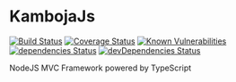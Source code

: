 # KambojaJs

[![Build Status](https://travis-ci.org/kambojajs/kamboja.svg?branch=master)](https://travis-ci.org/kambojajs/kamboja)
[![Coverage Status](https://coveralls.io/repos/github/kambojajs/kamboja/badge.svg?branch=master)](https://coveralls.io/github/kambojajs/kamboja?branch=master)
[![Known Vulnerabilities](https://snyk.io/test/github/kambojajs/kamboja/badge.svg)](https://snyk.io/test/github/kambojajs/kamboja)
[![dependencies Status](https://david-dm.org/kambojajs/kamboja/status.svg)](https://david-dm.org/kambojajs/kamboja)
[![devDependencies Status](https://david-dm.org/kambojajs/kamboja/dev-status.svg)](https://david-dm.org/kambojajs/kamboja?type=dev)

NodeJS MVC Framework powered by TypeScript

